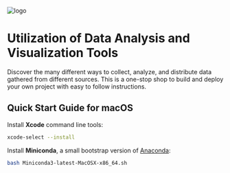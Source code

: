 ![logo](https://www.sandiego.gov/sites/default/files/cosd-logo-primary-full-color-300ppi.png)

# Utilization of Data Analysis and Visualization Tools

Discover the many different ways to collect, analyze, and distribute data gathered from different sources. This is a one-stop shop to build and deploy your own project with easy to follow instructions.

## Quick Start Guide for macOS

Install **Xcode** command line tools:
```bash
xcode-select --install
```

Install **Miniconda**, a small bootstrap version of [Anaconda](https://anaconda.com):
```bash
bash Miniconda3-latest-MacOSX-x86_64.sh
```

